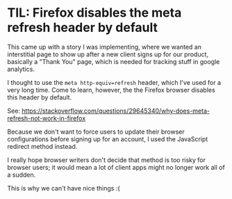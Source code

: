 # TIL: Firefox disables the meta refresh header by default

This came up with a story I was implementing, where we wanted an interstitial page to show up after a new client signs up for our product, basically a "Thank You" page, which is needed for tracking stuff in google analytics.

I thought to use the `meta http-equiv=refresh` header, which I've used for a very long time. Come to learn, however, the the Firefox browser disables this header by default.

See: https://stackoverflow.com/questions/29645340/why-does-meta-refresh-not-work-in-firefox

Because we don't want to force users to update their browser configurations before signing up for an account, I used the JavaScript redirect method instead.

I really hope browser writers don't decide that method is too risky for browser users; it would mean a lot of client apps might no longer work all of a sudden.

This is why we can't have nice things :(
